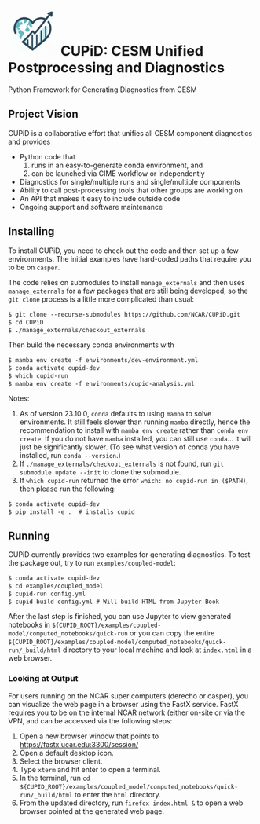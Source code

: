 # <img src="images/logo.png" alt="CUPiD Logo" width=100 /> CUPiD: CESM Unified Postprocessing and Diagnostics
Python Framework for Generating Diagnostics from CESM

## Project Vision

CUPiD is a collaborative effort that unifies all CESM component diagnostics and provides

- Python code that
  1. runs in an easy-to-generate conda environment, and
  1. can be launched via CIME workflow or independently
- Diagnostics for single/multiple runs and single/multiple components
- Ability to call post-processing tools that other groups are working on
- An API that makes it easy to include outside code
- Ongoing support and software maintenance

## Installing

To install CUPiD, you need to check out the code and then set up a few environments.
The initial examples have hard-coded paths that require you to be on `casper`.

The code relies on submodules to install `manage_externals` and then uses `manage_externals` for a few packages that are still being developed,
so the `git clone` process is a little more complicated than usual:

```
$ git clone --recurse-submodules https://github.com/NCAR/CUPiD.git
$ cd CUPiD
$ ./manage_externals/checkout_externals
```

Then build the necessary conda environments with

```
$ mamba env create -f environments/dev-environment.yml
$ conda activate cupid-dev
$ which cupid-run
$ mamba env create -f environments/cupid-analysis.yml
```

Notes:

1. As of version 23.10.0, `conda` defaults to using `mamba` to solve environments.
It still feels slower than running `mamba` directly, hence the recommendation to install with `mamba env create` rather than `conda env create`.
If you do not have `mamba` installed, you can still use `conda`... it will just be significantly slower.
(To see what version of conda you have installed, run `conda --version`.)
1. If `./manage_externals/checkout_externals` is not found, run `git submodule update --init` to clone the submodule.
1. If `which cupid-run` returned the error `which: no cupid-run in ($PATH)`, then please run the following:

```
$ conda activate cupid-dev
$ pip install -e .  # installs cupid
```

## Running

CUPiD currently provides two examples for generating diagnostics.
To test the package out, try to run `examples/coupled-model`:

```
$ conda activate cupid-dev
$ cd examples/coupled_model
$ cupid-run config.yml
$ cupid-build config.yml # Will build HTML from Jupyter Book
```

After the last step is finished, you can use Jupyter to view generated notebooks in `${CUPID_ROOT}/examples/coupled-model/computed_notebooks/quick-run`
or you can copy the entire `${CUPID_ROOT}/examples/coupled-model/computed_notebooks/quick-run/_build/html`
directory to your local machine and look at `index.html` in a web browser.

### Looking at Output

For users running on the NCAR super computers (derecho or casper), you can visualize the web page in a browser using the FastX service. FastX requires you to be on the internal NCAR network (either on-site or via the VPN, and can be accessed via the following steps:

1. Open a new browser window that points to https://fastx.ucar.edu:3300/session/
1. Open a default desktop icon.
1. Select the browser client.
1. Type `xterm` and hit enter to open a terminal.
1. In the terminal, run `cd ${CUPID_ROOT}/examples/coupled_model/computed_notebooks/quick-run/_build/html` to enter the `html` directory.
1. From the updated directory, run `firefox index.html &` to open a web browser pointed at the generated web page.

